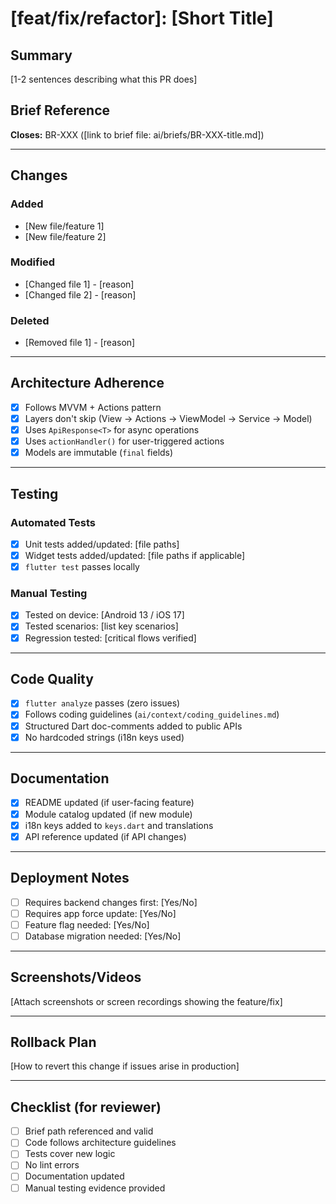 # [feat/fix/refactor]: [Short Title]

## Summary
[1-2 sentences describing what this PR does]

## Brief Reference
**Closes:** BR-XXX ([link to brief file: ai/briefs/BR-XXX-title.md])

---

## Changes

### Added
- [New file/feature 1]
- [New file/feature 2]

### Modified
- [Changed file 1] - [reason]
- [Changed file 2] - [reason]

### Deleted
- [Removed file 1] - [reason]

---

## Architecture Adherence

- [x] Follows MVVM + Actions pattern
- [x] Layers don't skip (View → Actions → ViewModel → Service → Model)
- [x] Uses `ApiResponse<T>` for async operations
- [x] Uses `actionHandler()` for user-triggered actions
- [x] Models are immutable (`final` fields)

---

## Testing

### Automated Tests
- [x] Unit tests added/updated: [file paths]
- [x] Widget tests added/updated: [file paths if applicable]
- [x] `flutter test` passes locally

### Manual Testing
- [x] Tested on device: [Android 13 / iOS 17]
- [x] Tested scenarios: [list key scenarios]
- [x] Regression tested: [critical flows verified]

---

## Code Quality

- [x] `flutter analyze` passes (zero issues)
- [x] Follows coding guidelines (`ai/context/coding_guidelines.md`)
- [x] Structured Dart doc-comments added to public APIs
- [x] No hardcoded strings (i18n keys used)

---

## Documentation

- [x] README updated (if user-facing feature)
- [x] Module catalog updated (if new module)
- [x] i18n keys added to `keys.dart` and translations
- [x] API reference updated (if API changes)

---

## Deployment Notes

- [ ] Requires backend changes first: [Yes/No]
- [ ] Requires app force update: [Yes/No]
- [ ] Feature flag needed: [Yes/No]
- [ ] Database migration needed: [Yes/No]

---

## Screenshots/Videos

[Attach screenshots or screen recordings showing the feature/fix]

---

## Rollback Plan

[How to revert this change if issues arise in production]

---

## Checklist (for reviewer)

- [ ] Brief path referenced and valid
- [ ] Code follows architecture guidelines
- [ ] Tests cover new logic
- [ ] No lint errors
- [ ] Documentation updated
- [ ] Manual testing evidence provided
